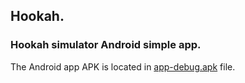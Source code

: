 ## Hookah.

### Hookah simulator Android simple app.

The Android app APK is located in [app-debug.apk](https://github.com/LeonidKiselev/Hookah/blob/main/app-debug.apk) file.

